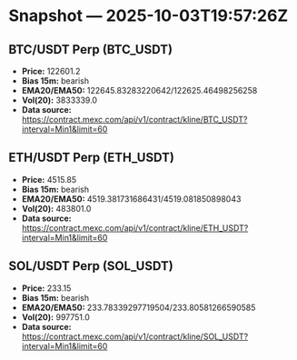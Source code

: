 # Snapshot — 2025-10-03T19:57:26Z

## BTC/USDT Perp (BTC_USDT)
- **Price:** 122601.2
- **Bias 15m:** bearish
- **EMA20/EMA50:** 122645.83283220642/122625.46498256258
- **Vol(20):** 3833339.0
- **Data source:** https://contract.mexc.com/api/v1/contract/kline/BTC_USDT?interval=Min1&limit=60

## ETH/USDT Perp (ETH_USDT)
- **Price:** 4515.85
- **Bias 15m:** bearish
- **EMA20/EMA50:** 4519.381731686431/4519.081850898043
- **Vol(20):** 483801.0
- **Data source:** https://contract.mexc.com/api/v1/contract/kline/ETH_USDT?interval=Min1&limit=60

## SOL/USDT Perp (SOL_USDT)
- **Price:** 233.15
- **Bias 15m:** bearish
- **EMA20/EMA50:** 233.78339297719504/233.80581266590585
- **Vol(20):** 997751.0
- **Data source:** https://contract.mexc.com/api/v1/contract/kline/SOL_USDT?interval=Min1&limit=60
